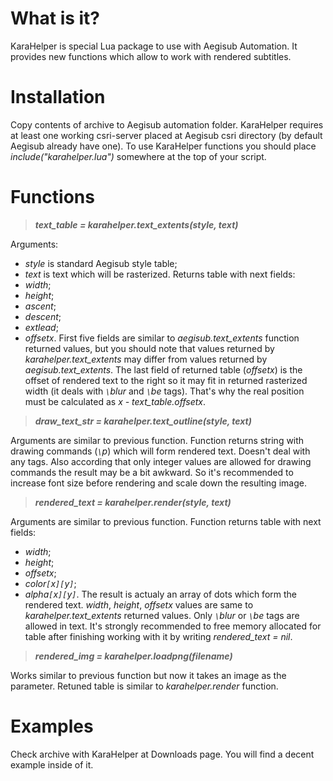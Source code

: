 # What is it? #

KaraHelper is special Lua package to use with Aegisub Automation. It provides new functions which allow to work with rendered subtitles.

# Installation #

Copy contents of archive to Aegisub automation folder. KaraHelper requires at least one working csri-server placed at Aegisub csri directory (by default Aegisub already have one). To use KaraHelper functions you should place _include("karahelper.lua")_ somewhere at the top of your script.

# Functions #

> _**text\_table = karahelper.text\_extents(style, text)**_

Arguments:
  * _style_ is standard Aegisub style table;
  * _text_ is text which will be rasterized.
Returns table with next fields:
  * _width_;
  * _height_;
  * _ascent_;
  * _descent_;
  * _extlead_;
  * _offsetx_.
First five fields are similar to _aegisub.text\_extents_ function returned values, but you should note that values returned by _karahelper.text\_extents_ may differ from values returned by _aegisub.text\_extents_. The last field of returned table (_offsetx_) is the offset of rendered text to the right so it may fit in returned rasterized width (it deals with _`\`blur_ and _`\`be_ tags). That's why the real position must be calculated as _x - text\_table.offsetx_.

> _**draw\_text\_str = karahelper.text\_outline(style, text)**_

Arguments are similar to previous function. Function returns string with drawing commands (_`\`p_) which will form rendered text. Doesn't deal with any tags. Also according that only integer values are allowed for drawing commands the result may be a bit awkward. So it's recommended to increase font size before rendering and scale down the resulting image.

> _**rendered\_text = karahelper.render(style, text)**_

Arguments are similar to previous function. Function returns table with next fields:
  * _width_;
  * _height_;
  * _offsetx_;
  * _color`[`x`][`y`]`_;
  * _alpha`[`x`][`y`]`_.
The result is actualy an array of dots which form the rendered text. _width_, _height_, _offsetx_ values are same to _karahelper.text\_extents_ returned values. Only _`\`blur_ or _`\`be_ tags are allowed in text. It's strongly recommended to free memory allocated for table after finishing working with it by writing _rendered\_text = nil_.

> _**rendered\_img = karahelper.loadpng(filename)**_

Works similar to previous function but now it takes an image as the parameter. Retuned table is similar to _karahelper.render_ function.

# Examples #

Check archive with KaraHelper at Downloads page. You will find a decent example inside of it.